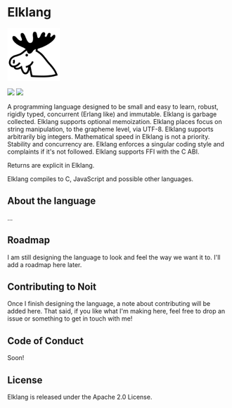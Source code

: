 # Elklang

<img src="notofontmoose.png" height=120px>

<img src="https://img.shields.io/badge/release-v0.0.0-lightgray.svg"> <img src="https://img.shields.io/badge/license-_Apache_2.0-green">

A programming language designed to be small and easy to learn, robust, rigidly typed, concurrent (Erlang like) and immutable. Elklang is garbage collected. Elklang supports optional memoization. Elklang places focus on string manipulation, to the grapheme level, via UTF-8. Elklang supports arbitrarily big integers. Mathematical speed in Elklang is not a priority. Stability and concurrency are. Elklang enforces a singular coding style and complaints if it's not followed. Elklang supports FFI with the C ABI.

Returns are explicit in Elklang.

Elklang compiles to C, JavaScript and possible other languages.

## About the language

...

## Roadmap

I am still designing the language to look and feel the way we want it to. I'll add a roadmap here later.

## Contributing to Noit

Once I finish designing the language, a note about contributing will be added here.
That said, if you like what I'm making here, feel free to drop an issue or something to get in touch with me!

## Code of Conduct

Soon!

## License

Elklang is released under the Apache 2.0 License.
